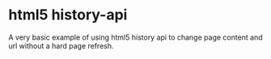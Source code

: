 # html5 history-api

A very basic example of using html5 history api to change page content and url without a hard page refresh. 

